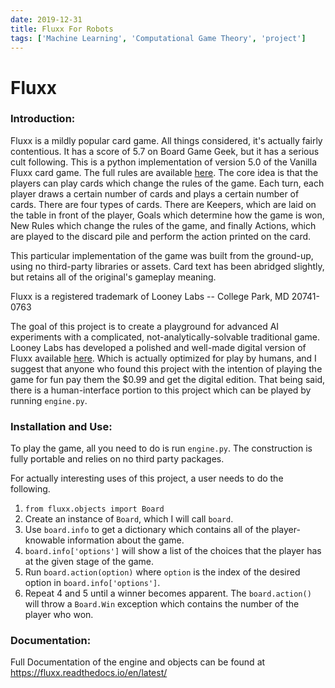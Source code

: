 ```yaml
---
date: 2019-12-31
title: Fluxx For Robots
tags: ['Machine Learning', 'Computational Game Theory', 'project']
---
```


# Fluxx

### Introduction:

Fluxx is a mildly popular card game. All things considered, it's
actually fairly contentious. It has a score of 5.7 on Board Game Geek,
but it has a serious cult following. This is a python implementation of
version 5.0 of the Vanilla Fluxx card game. The full rules are available
[here](https://www.looneylabs.com/sites/default/files/literature/Fluxx5.0_Rules.pdf).
The core idea is that the players can play cards which change the rules
of the game. Each turn, each player draws a certain number of cards and
plays a certain number of cards. There are four types of cards. There
are Keepers, which are laid on the table in front of the player, Goals
which determine how the game is won, New Rules which change the rules of
the game, and finally Actions, which are played to the discard pile and
perform the action printed on the card.

This particular implementation of the game was built from the ground-up,
using no third-party libraries or assets. Card text has been abridged
slightly, but retains all of the original's gameplay meaning.

Fluxx is a registered trademark of Looney Labs -- College Park, MD 20741-0763

The goal of this project is to create a playground for advanced AI
experiments with a complicated, not-analytically-solvable traditional
game. Looney Labs has developed a polished and well-made digital version
of Fluxx available
[here](https://www.looneylabs.com/news/digital-fluxx-back-now-android-too).
Which is actually optimized for play by humans, and I suggest that
anyone who found this project with the intention of playing the game for
fun pay them the $0.99 and get the digital edition. That being said,
there is a human-interface portion to this project which can be played
by running `engine.py`.




### Installation and Use:

To play the game, all you need to do is run `engine.py`. The
construction is fully portable and relies on no third party packages.

For actually interesting uses of this project, a user needs to do the
following.

1. `from fluxx.objects import Board`
1. Create an instance of `Board`, which I will call `board`.
1. Use `board.info` to get a dictionary which contains all of the
  player-knowable information about the game.
4. `board.info['options']` will show a list of the choices that the
   player has at the given stage of the game.
5. Run `board.action(option)` where `option` is the index of the desired
   option in `board.info['options']`.
6. Repeat 4 and 5 until a winner becomes apparent. The `board.action()`
   will throw a `Board.Win` exception which contains the number of the
   player who won.

### Documentation:

Full Documentation of the engine and objects can be found at
https://fluxx.readthedocs.io/en/latest/
